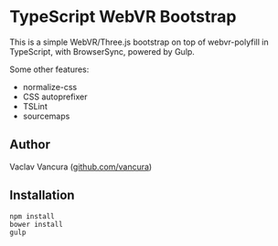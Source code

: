 # TypeScript WebVR Bootstrap

This is a simple WebVR/Three.js bootstrap on top of webvr-polyfill in TypeScript, with BrowserSync, powered by Gulp.

Some other features:

* normalize-css
* CSS autoprefixer
* TSLint
* sourcemaps


## Author

Vaclav Vancura ([github.com/vancura](https://github.com/vancura))


## Installation

```
npm install
bower install
gulp
```
